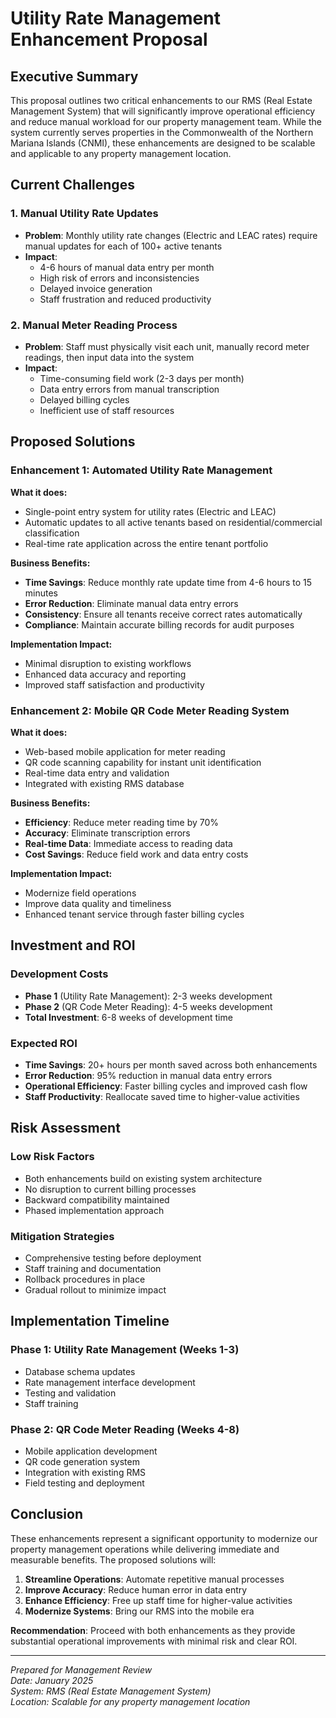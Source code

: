 # Utility Rate Management Enhancement Proposal

## Executive Summary

This proposal outlines two critical enhancements to our RMS (Real Estate Management System) that will significantly improve operational efficiency and reduce manual workload for our property management team. While the system currently serves properties in the Commonwealth of the Northern Mariana Islands (CNMI), these enhancements are designed to be scalable and applicable to any property management location.

## Current Challenges

### 1. Manual Utility Rate Updates
- **Problem**: Monthly utility rate changes (Electric and LEAC rates) require manual updates for each of 100+ active tenants
- **Impact**: 
  - 4-6 hours of manual data entry per month
  - High risk of errors and inconsistencies
  - Delayed invoice generation
  - Staff frustration and reduced productivity

### 2. Manual Meter Reading Process
- **Problem**: Staff must physically visit each unit, manually record meter readings, then input data into the system
- **Impact**:
  - Time-consuming field work (2-3 days per month)
  - Data entry errors from manual transcription
  - Delayed billing cycles
  - Inefficient use of staff resources

## Proposed Solutions

### Enhancement 1: Automated Utility Rate Management

**What it does:**
- Single-point entry system for utility rates (Electric and LEAC)
- Automatic updates to all active tenants based on residential/commercial classification
- Real-time rate application across the entire tenant portfolio

**Business Benefits:**
- **Time Savings**: Reduce monthly rate update time from 4-6 hours to 15 minutes
- **Error Reduction**: Eliminate manual data entry errors
- **Consistency**: Ensure all tenants receive correct rates automatically
- **Compliance**: Maintain accurate billing records for audit purposes

**Implementation Impact:**
- Minimal disruption to existing workflows
- Enhanced data accuracy and reporting
- Improved staff satisfaction and productivity

### Enhancement 2: Mobile QR Code Meter Reading System

**What it does:**
- Web-based mobile application for meter reading
- QR code scanning capability for instant unit identification
- Real-time data entry and validation
- Integrated with existing RMS database

**Business Benefits:**
- **Efficiency**: Reduce meter reading time by 70%
- **Accuracy**: Eliminate transcription errors
- **Real-time Data**: Immediate access to reading data
- **Cost Savings**: Reduce field work and data entry costs

**Implementation Impact:**
- Modernize field operations
- Improve data quality and timeliness
- Enhanced tenant service through faster billing cycles

## Investment and ROI

### Development Costs
- **Phase 1** (Utility Rate Management): 2-3 weeks development
- **Phase 2** (QR Code Meter Reading): 4-5 weeks development
- **Total Investment**: 6-8 weeks of development time

### Expected ROI
- **Time Savings**: 20+ hours per month saved across both enhancements
- **Error Reduction**: 95% reduction in manual data entry errors
- **Operational Efficiency**: Faster billing cycles and improved cash flow
- **Staff Productivity**: Reallocate saved time to higher-value activities

## Risk Assessment

### Low Risk Factors
- Both enhancements build on existing system architecture
- No disruption to current billing processes
- Backward compatibility maintained
- Phased implementation approach

### Mitigation Strategies
- Comprehensive testing before deployment
- Staff training and documentation
- Rollback procedures in place
- Gradual rollout to minimize impact

## Implementation Timeline

### Phase 1: Utility Rate Management (Weeks 1-3)
- Database schema updates
- Rate management interface development
- Testing and validation
- Staff training

### Phase 2: QR Code Meter Reading (Weeks 4-8)
- Mobile application development
- QR code generation system
- Integration with existing RMS
- Field testing and deployment

## Conclusion

These enhancements represent a significant opportunity to modernize our property management operations while delivering immediate and measurable benefits. The proposed solutions will:

1. **Streamline Operations**: Automate repetitive manual processes
2. **Improve Accuracy**: Reduce human error in data entry
3. **Enhance Efficiency**: Free up staff time for higher-value activities
4. **Modernize Systems**: Bring our RMS into the mobile era

**Recommendation**: Proceed with both enhancements as they provide substantial operational improvements with minimal risk and clear ROI.

---

*Prepared for Management Review*  
*Date: January 2025*  
*System: RMS (Real Estate Management System)*  
*Location: Scalable for any property management location* 